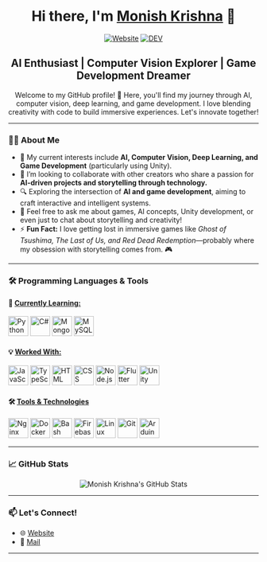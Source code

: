 <h1 align="center"> Hi there, I'm <a href="https://www.logeswaranofficial.com/">Monish Krishna</a> 👋 </h1>

<div align="center">

[![Website](https://img.shields.io/website?label=Monish+Website&style=for-the-badge&url=https%3A%2F%2Fgithub.com%2Fmonishkrishna2009)]([https://github.com/monishkrishna2009](https://monishkrishna2009.github.io/Portfolio/))
[![DEV](https://img.shields.io/badge/DEV-12100E?style=for-the-badge&logo=dev.to&logoColor=white)](https://dev.to/monish_krishna_159)

</div>

<h2 align="center"> AI Enthusiast | Computer Vision Explorer | Game Development Dreamer </h2>

<p align="center">Welcome to my GitHub profile! 🌟 Here, you'll find my journey through AI, computer vision, deep learning, and game development. I love blending creativity with code to build immersive experiences. Let's innovate together!</p>

---

### 👨‍💻 About Me
- 🧠 My current interests include **AI, Computer Vision, Deep Learning, and Game Development** (particularly using Unity).  
- 🌌 I’m looking to collaborate with other creators who share a passion for **AI-driven projects and storytelling through technology.**  
- 🔍 Exploring the intersection of **AI and game development**, aiming to craft interactive and intelligent systems.  
- 💬 Feel free to ask me about games, AI concepts, Unity development, or even just to chat about storytelling and creativity!  
- ⚡ **Fun Fact:** I love getting lost in immersive games like *Ghost of Tsushima, The Last of Us, and Red Dead Redemption*—probably where my obsession with storytelling comes from. 🎮  

---

### 🛠️ Programming Languages & Tools

#### 🌱 <ins>Currently Learning:</ins>
<div align="left">
  <img src="https://cdn.jsdelivr.net/gh/devicons/devicon/icons/python/python-original.svg" height="40" alt="Python"/> 
  <img src="https://cdn.jsdelivr.net/gh/devicons/devicon/icons/csharp/csharp-original.svg" height="40" alt="C#"/>
  <img src="https://cdn.jsdelivr.net/gh/devicons/devicon/icons/mongodb/mongodb-original.svg" height="40" alt="MongoDB"/>
  <img src="https://cdn.jsdelivr.net/gh/devicons/devicon/icons/mysql/mysql-original.svg" height="40" alt="MySQL"/>
</div>

#### 💡 <ins>Worked With:</ins>
<div align="left">
  <!-- Languages & Frameworks -->
  <img src="https://cdn.jsdelivr.net/gh/devicons/devicon/icons/javascript/javascript-original.svg" height="40" alt="JavaScript"/>
  <img src="https://cdn.jsdelivr.net/gh/devicons/devicon/icons/typescript/typescript-original.svg" height="40" alt="TypeScript"/>
  <img src="https://cdn.jsdelivr.net/gh/devicons/devicon/icons/html5/html5-original.svg" height="40" alt="HTML"/>
  <img src="https://cdn.jsdelivr.net/gh/devicons/devicon/icons/css3/css3-original.svg" height="40" alt="CSS"/>
  <img src="https://cdn.jsdelivr.net/gh/devicons/devicon/icons/nodejs/nodejs-original.svg" height="40" alt="Node.js"/>
  <img src="https://cdn.jsdelivr.net/gh/devicons/devicon/icons/flutter/flutter-original.svg" height="40" alt="Flutter"/>
  <img src="https://cdn.jsdelivr.net/gh/devicons/devicon/icons/unity/unity-original.svg" height="40" alt="Unity"/>
</div>

#### 🛠️ <ins>Tools & Technologies</ins>
<div align="left">
  <!-- Tools & Technologies -->
  <img src="https://cdn.jsdelivr.net/gh/devicons/devicon/icons/nginx/nginx-original.svg" height="40" alt="Nginx"/>
  <img src="https://cdn.jsdelivr.net/gh/devicons/devicon/icons/docker/docker-original.svg" height="40" alt="Docker"/>
  <img src="https://cdn.jsdelivr.net/gh/devicons/devicon/icons/bash/bash-original.svg" height="40" alt="Bash"/>
  <img src="https://cdn.jsdelivr.net/gh/devicons/devicon/icons/firebase/firebase-plain.svg" height="40" alt="Firebase"/>
  <img src="https://cdn.jsdelivr.net/gh/devicons/devicon/icons/linux/linux-original.svg" height="40" alt="Linux"/>
  <img src="https://cdn.jsdelivr.net/gh/devicons/devicon/icons/git/git-original.svg" height="40" alt="Git"/>
  <img src="https://cdn.jsdelivr.net/gh/devicons/devicon/icons/arduino/arduino-original.svg" height="40" alt="Arduino"/>
</div>

---

### 📈 GitHub Stats
<div align="center">
  <img src="https://github-readme-stats.vercel.app/api?username=monishkrishna2009&show_icons=true&hide_border=true&theme=radical" alt="Monish Krishna's GitHub Stats" />
</div>

---

### 📫 Let's Connect!
- 🌐 [Website](https://monishkrishna2009.github.io/Portfolio/)  
- 📧 [Mail](mailto:monishkrishna951@gmail.com)  

---
